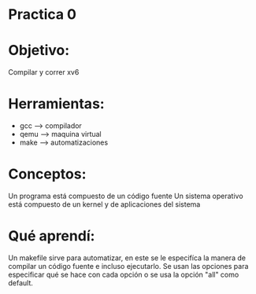 # Practica 0

# Objetivo:
Compilar y correr xv6

# Herramientas:
* gcc --> compilador
* qemu --> maquina virtual
* make --> automatizaciones

# Conceptos:
Un programa está compuesto de un código fuente
Un sistema operativo está compuesto de un kernel y de aplicaciones del sistema

# Qué aprendí:
Un makefile sirve para automatizar, en este se le especifíca la manera de compilar un código fuente e incluso ejecutarlo. Se usan las opciones para especificar qué se hace con cada opción o se usa la opción "all" como default.
